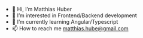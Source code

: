 - 👋 Hi, I’m Matthias Huber
- 👀 I’m interested in Frontend/Backend development
- 🌱 I’m currently learning Angular/Typescript
- 📫 How to reach me matthias.hube@gmail.com

<!---
hiasle/hiasle is a ✨ special ✨ repository because its `README.md` (this file) appears on your GitHub profile.
You can click the Preview link to take a look at your changes.
--->
